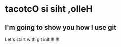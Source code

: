 # tacotcO si siht ,olleH

## I'm going to show you how I use git

Let's start with git init!!!!!!!!!